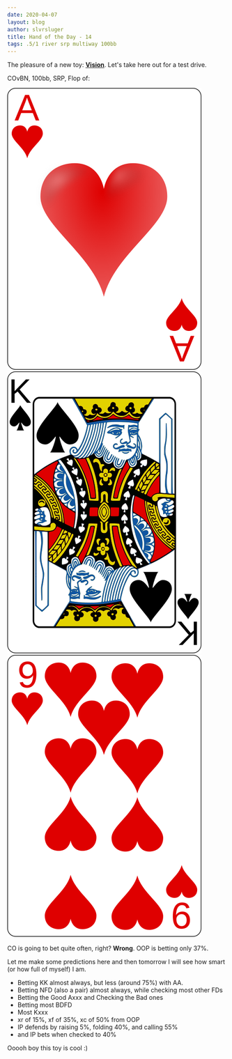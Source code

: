 ```yaml
---
date: 2020-04-07
layout: blog
author: slvrsluger
title: Hand of the Day - 14
tags: .5/1 river srp multiway 100bb
---
```


The pleasure of a new toy: **[Vision](https://www.runitonce.com/vision/)**. Let's take here out for a test drive.

COvBN, 100bb, SRP, Flop of:

![card-image](/assets/cards/AH.svg#5cards)
![card-image](/assets/cards/KS.svg#5cards)
![card-image](/assets/cards/9H.svg#5cards)

CO is going to bet quite often, right? **Wrong**. OOP is betting only 37%.

Let me make some predictions here and then tomorrow I will see how smart (or how full of myself) I am.

- Betting KK almost always, but less (around 75%) with AA.
- Betting NFD (also a pair) almost always, while checking most other FDs
- Betting the Good Axxx and Checking the Bad ones
- Betting most BDFD
- Most Kxxx
- xr of 15%, xf of 35%, xc of 50% from OOP
- IP defends by raising 5%, folding 40%, and calling 55%
- and IP bets when checked to 40%

Ooooh boy this toy is cool :)
